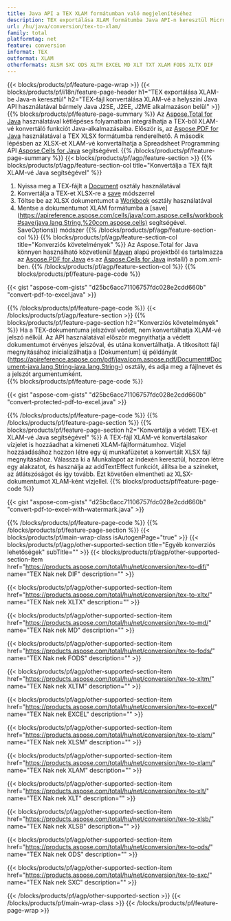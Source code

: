 ```yaml
---
title: Java API a TEX XLAM formátumban való megjelenítéséhez
description: TEX exportálása XLAM formátumba Java API-n keresztül Microsoft Excel vagy Adobe Reader használata nélkül
url: /hu/java/conversion/tex-to-xlam/
family: total
platformtag: net
feature: conversion
informat: TEX
outformat: XLAM
otherformats: XLSM SXC ODS XLTM EXCEL MD XLT TXT XLAM FODS XLTX DIF
---
```

{{< blocks/products/pf/feature-page-wrap >}}
{{< blocks/products/pf/i18n/feature-page-header h1="TEX exportálása XLAM-be Java-n keresztül" h2="TEX-fájl konvertálása XLAM-vé a helyszíni Java API használatával bármely Java J2SE, J2EE, J2ME alkalmazáson belül" >}}
{{% blocks/products/pf/feature-page-summary %}}
Az [Aspose.Total for Java](https://products.aspose.com/total/java/) használatával kétlépéses folyamatban integrálhatja a TEX-ből XLAM-vé konvertáló funkciót Java-alkalmazásaiba. Először is, az [Aspose.PDF for Java](https://products.aspose.com/pdf/java/) használatával a TEX XLSX formátumba renderelhető. A második lépésben az XLSX-et XLAM-vé konvertálhatja a Spreadsheet Programming API [Aspose.Cells for Java](https://products.aspose.com/cells/java/) segítségével.
{{% /blocks/products/pf/feature-page-summary  %}}
{{< blocks/products/pf/agp/feature-section >}}
{{% blocks/products/pf/agp/feature-section-col title="Konvertálja a TEX fájlt XLAM-vé Java segítségével" %}}
1. Nyissa meg a TEX-fájlt a [Document](https://apireference.aspose.com/pdf/java/com.aspose.pdf/Document) osztály használatával
2. Konvertálja a TEX-et XLSX-re a [save](https://apireference.aspose.com/pdf/java/com.aspose.pdf/Document#save-java.lang.String-com.aspose.pdf.SaveOptions- ) módszerrel
3. Töltse be az XLSX dokumentumot a [Workbook](https://apireference.aspose.com/cells/java/com.aspose.cells/Workbook) osztály használatával
4. Mentse a dokumentumot XLAM formátumba a [save](https://apireference.aspose.com/cells/java/com.aspose.cells/workbook#save(java.lang.String,%20com.aspose.cells) segítségével. SaveOptions)) módszer
{{% /blocks/products/pf/agp/feature-section-col %}}
{{% blocks/products/pf/agp/feature-section-col title="Konverziós követelmények" %}}
Az Aspose.Total for Java könnyen használható közvetlenül [Maven](https://repository.aspose.com/webapp/#/artifacts/browse/tree/General/repo/com/aspose/aspose-total) alapú projektből és tartalmazza az [Aspose.PDF for Java](https://docs.aspose.com/pdf/java/installation/) és az [Aspose.Cells for Java](https://docs.aspose.com/cells/java/) install/) a pom.xml-ben.
{{% /blocks/products/pf/agp/feature-section-col %}}
{{% blocks/products/pf/feature-page-code %}}

{{< gist "aspose-com-gists" "d25bc6acc71106757fdc028e2cdd660b" "convert-pdf-to-excel.java" >}}


{{% /blocks/products/pf/feature-page-code %}}
{{< /blocks/products/pf/agp/feature-section >}}
{{% blocks/products/pf/feature-page-section  h2="Konverziós követelmények" %}}
Ha a TEX-dokumentuma jelszóval védett, nem konvertálhatja XLAM-vé jelszó nélkül. Az API használatával először megnyithatja a védett dokumentumot érvényes jelszóval, és utána konvertálhatja. A titkosított fájl megnyitásához inicializálhatja a [Dokumentum] új példányát (https://apireference.aspose.com/pdf/java/com.aspose.pdf/Document#Document-java.lang.String-java.lang.String-) osztály, és adja meg a fájlnevet és a jelszót argumentumként.  
{{% blocks/products/pf/feature-page-code %}}

{{< gist "aspose-com-gists" "d25bc6acc71106757fdc028e2cdd660b" "convert-protected-pdf-to-excel.java" >}}

{{% /blocks/products/pf/feature-page-code  %}}
{{% /blocks/products/pf/feature-page-section %}}
{{% blocks/products/pf/feature-page-section  h2="Konvertálja a védett TEX-et XLAM-vé Java segítségével" %}}
A TEX-fájl XLAM-vé konvertálásakor vízjelet is hozzáadhat a kimeneti XLAM-fájlformátumhoz. Vízjel hozzáadásához hozzon létre egy új munkafüzetet a konvertált XLSX fájl megnyitásához. Válassza ki a Munkalapot az indexén keresztül, hozzon létre egy alakzatot, és használja az addTextEffect funkciót, állítsa be a színeket, az átlátszóságot és így tovább. Ezt követően elmentheti az XLSX-dokumentumot XLAM-ként vízjellel. 
{{% blocks/products/pf/feature-page-code %}}

{{< gist "aspose-com-gists" "d25bc6acc71106757fdc028e2cdd660b" "convert-pdf-to-excel-with-watermark.java" >}}

{{% /blocks/products/pf/feature-page-code  %}}
{{% /blocks/products/pf/feature-page-section %}}
{{< blocks/products/pf/main-wrap-class isAutogenPage="true" >}}
{{< blocks/products/pf/agp/other-supported-section title="Egyéb konverziós lehetőségek" subTitle="" >}}
{{< blocks/products/pf/agp/other-supported-section-item href="https://products.aspose.com/total/hu/net/conversion/tex-to-dif/" name="TEX Nak nek DIF" description="" >}}

{{< blocks/products/pf/agp/other-supported-section-item href="https://products.aspose.com/total/hu/net/conversion/tex-to-xltx/" name="TEX Nak nek XLTX" description="" >}}

{{< blocks/products/pf/agp/other-supported-section-item href="https://products.aspose.com/total/hu/net/conversion/tex-to-md/" name="TEX Nak nek MD" description="" >}}

{{< blocks/products/pf/agp/other-supported-section-item href="https://products.aspose.com/total/hu/net/conversion/tex-to-fods/" name="TEX Nak nek FODS" description="" >}}

{{< blocks/products/pf/agp/other-supported-section-item href="https://products.aspose.com/total/hu/net/conversion/tex-to-xltm/" name="TEX Nak nek XLTM" description="" >}}

{{< blocks/products/pf/agp/other-supported-section-item href="https://products.aspose.com/total/hu/net/conversion/tex-to-excel/" name="TEX Nak nek EXCEL" description="" >}}

{{< blocks/products/pf/agp/other-supported-section-item href="https://products.aspose.com/total/hu/net/conversion/tex-to-xlsm/" name="TEX Nak nek XLSM" description="" >}}

{{< blocks/products/pf/agp/other-supported-section-item href="https://products.aspose.com/total/hu/net/conversion/tex-to-xlam/" name="TEX Nak nek XLAM" description="" >}}

{{< blocks/products/pf/agp/other-supported-section-item href="https://products.aspose.com/total/hu/net/conversion/tex-to-xlt/" name="TEX Nak nek XLT" description="" >}}

{{< blocks/products/pf/agp/other-supported-section-item href="https://products.aspose.com/total/hu/net/conversion/tex-to-xlsb/" name="TEX Nak nek XLSB" description="" >}}

{{< blocks/products/pf/agp/other-supported-section-item href="https://products.aspose.com/total/hu/net/conversion/tex-to-ods/" name="TEX Nak nek ODS" description="" >}}

{{< blocks/products/pf/agp/other-supported-section-item href="https://products.aspose.com/total/hu/net/conversion/tex-to-sxc/" name="TEX Nak nek SXC" description="" >}}


{{< /blocks/products/pf/agp/other-supported-section >}}
{{< /blocks/products/pf/main-wrap-class >}}
{{< /blocks/products/pf/feature-page-wrap >}}